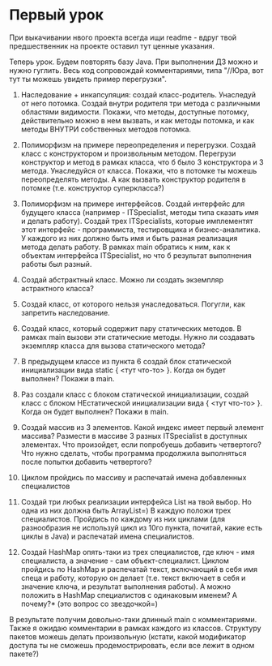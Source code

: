 # Первый урок

При выкачивании нвого проекта всегда ищи readme - вдруг твой предшественник на проекте оставил тут ценные указания.

Теперь урок. Будем повторять базу Java.
При выполнении ДЗ можно и нужно гуглить.
Весь код сопровождай комментариями, типа "//Юра, вот тут ты можешь увидеть пример перегрузки".

1) Наследование + инкапсуляция: создай класс-родитель. Унаследуй от него потомка. Создай внутри родителя три метода с различными областями видимости.
Покажи, что методы, доступные потомку, действительно можно в нем вызвать, и как методы потомка, и как методы ВНУТРИ собственных методов потомка.

2) Полиморфизм на примере переопределения и перегрузки. Создай класс с конструктором и произвольным методом. Перегрузи конструктор и метод в рамках класса,
что б было 3 конструктора и 3 метода. Унаследуйся от класса. Покажи, что в потомке ты можешь переопределять методы.
А как вызвать конструктор родителя в потомке (т.е. конструктор суперкласса?)

3) Полиморфизм на примере интерфейсов. Создай интерфейс для будущего класса (например - ITSpecialist, методы типа сказать имя и делать работу).
Создай трех ITSpecialists, которые имплементят этот интерфейс - программиста, тестировщика и бизнес-аналитика.
У каждого из них должно быть имя и быть разная реализация метода делать работу. В рамках main обратись к ним, как к объектам интерфейса ITSpecialist, но что б результат выполнения работы был разный.

4) Создай абстрактный класс. Можно ли создать экземпляр астрактного класса?

5) Создай класс, от которого нельзя унаследоваться. Погугли, как запретить наследование.

6) Создай класс, который содержит пару статических методов. В рамках main вызови эти статические методы.
Нужно ли создавать экземпляр класса для вызова статического метода?

7) В предыдущем классе из пункта 6 создай блок статической инициализации вида static { <тут что-то> }.
Когда он будет выполнен? Покажи в main.

8) Раз создали класс с блоком статической инициализации, создай класс с блоком НЕстатической инициализации вида { <тут что-то> }.
Когда он будет выполнен? Покажи в main.

9) Создай массив из 3 элементов. Какой индекс имеет первый элемент массива? Размести в массиве 3 разных ITSpecialist в доступных элементах.
Что произойдет, если попробуешь добавить четвертого? Что нужно сделать, чтобы программа продолжила выполняться после попытки добавить четвертого?

10) Циклом пройдись по массиву и распечатай имена добавленных специалистов

11) Создай три любых реализации интерфейса List на твой выбор. Но одна из них должна быть ArrayList=) В каждую положи трех специалистов.
Пройдись по каждому из них циклами (для разнообразия не используй цикл из 10го пункта, почитай, какие есть циклы в Java) и распечатай имена специалистов.

12) Создай HashMap опять-таки из трех специалистов, где ключ - имя специалиста, а значение - сам объект-специалист.
Циклом пройдись по HashMap и распечатай текст, включающий в себя имя спеца и работу, которую он делает (т.е. текст включает в себя и значение ключа, и результат выполнения работы).
А можно положить в HashMap специалистов с одинаковым именем?
А почему?* (это вопрос со звездочкой=)

В результате получим довольно-таки длинный main c комментариями. Также я ожидаю комментарии в рамках каждого из классов.
Структуру пакетов можешь делать произвольную (кстати, какой модификатор доступа ты не сможешь продемострировать, если все лежит в одном пакете?)